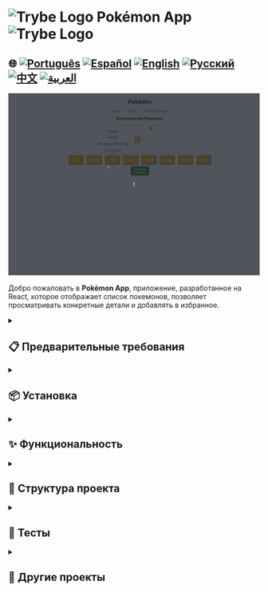 # <img src="https://cdn-icons-png.flaticon.com/128/10832/10832132.png" alt="Trybe Logo" width="42" height="30" /> Pokémon App <img src="https://cdn-icons-png.flaticon.com/128/10832/10832132.png" alt="Trybe Logo" width="42" height="30" />

## 🌐 [![Português](https://img.shields.io/badge/Português-green)](https://github.com/SamuelRocha91/pokedex/blob/main/README.md) [![Español](https://img.shields.io/badge/Español-yellow)](https://github.com/SamuelRocha91/pokedex/blob/main/README_es.md) [![English](https://img.shields.io/badge/English-blue)](https://github.com/SamuelRocha91/pokedex/blob/main/README_en.md) [![Русский](https://img.shields.io/badge/Русский-lightgrey)](https://github.com/SamuelRocha91/pokedex/blob/main/README_ru.md) [![中文](https://img.shields.io/badge/中文-red)](https://github.com/SamuelRocha91/pokedex/blob/main/README_ch.md) [![العربية](https://img.shields.io/badge/العربية-orange)](https://github.com/SamuelRocha91/pokedex/blob/main/README_ar.md)

![Предпросмотр приложения](./public/podexFinal.gif)

Добро пожаловать в **Pokémon App**, приложение, разработанное на React, которое отображает список покемонов, позволяет просматривать конкретные детали и добавлять в избранное.

<details>
  <summary><h2>📋 Предварительные требования</h2></summary>

  Для тестирования и запуска приложения вам необходимо настроить следующую среду:

  - Node.js версии 18 или 16 (рекомендуется Node.js 18 для обеспечения совместимости с зависимостями).

  ### Проверьте версию Node.js

  Чтобы проверить, совместима ли установленная версия Node.js, используйте команду:

  ```bash
  node -v
  ```

  Убедитесь, что вывод равен `v18.x.x` или `v16.x.x`. Если вам нужно установить или обновить Node.js, вы можете скачать его [здесь](https://nodejs.org/).

</details>

<details>
  <summary><h2>📦 Установка</h2></summary>

  Следуйте приведенным ниже шагам, чтобы запустить приложение локально:

  1. **Клонируйте репозиторий:**

     ```bash
     git clone git@github.com:SamuelRocha91/pokedex.git
     ```

  2. **Перейдите в директорию проекта:**

     ```bash
     cd pokemon-app
     ```

  3. **Установите зависимости:**

     Выполните команду ниже, чтобы установить все необходимые зависимости:

     ```bash
     npm install
     ```

  4. **Запустите приложение:**

     После установки зависимостей запустите приложение с помощью команды:

     ```bash
     npm start
     ```

     Это запустит сервер разработки. Откройте браузер и перейдите по адресу `http://localhost:3000`, чтобы просмотреть приложение.

</details>

<details>
  <summary><h2>✨ Функциональность</h2></summary>

  - **Pokedex:** Отображает список покемонов с возможностью добавления в избранное.
  - **Детали покемона:** Показывает подробную информацию о выбранном покемоне.
  - **Избранные покемоны:** Страница, посвященная покемонам, отмеченным как избранные.
  - **Страница "О приложении":** Объясняет назначение приложения.
  - **Страница "Не найдено" (404):** Отображается, когда доступ к несуществующему маршруту.

</details>

<details>
  <summary><h2>📂 Структура проекта</h2></summary>

  Приложение структурировано следующим образом:

  - **`/src`**: Содержит весь исходный код приложения.
    - **`/components`**: Переиспользуемые компоненты.
    - **`/pages`**: Страницы приложения (Pokedex, Детали, Избранные, О приложении и т. д.).
    - **`/types`**: Типы PropTypes, определенные для проверки props.
    - **`Routes.js`**: Определяет основные маршруты приложения.

</details>

<details>
  <summary><h2>🧪 Тесты</h2></summary>

  Чтобы гарантировать правильную работу приложения, вы можете запустить автоматические тесты, используя:

  ```bash
  npm test
  ```

</details>

<details>
  <summary><h2>🔗 Другие проекты</h2></summary>

  - 🌶️ [Recipes App](https://github.com/SamuelRocha91/ProjectRecipesApp/blob/main/README_ru.md)
  - 🎮 [Trivia](https://github.com/SamuelRocha91/trivia_game/blob/main/README_ru.md)
  - 👛 [Expense Organizer](https://github.com/SamuelRocha91/project-trybewallet/blob/main/README_ru.md)

</details>